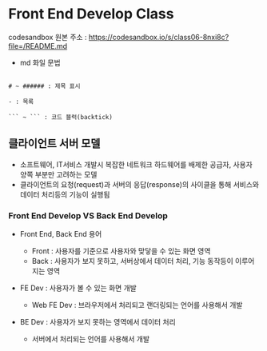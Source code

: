 # Front End Develop Class

codesandbox 원본 주소 : https://codesandbox.io/s/class06-8nxi8c?file=/README.md

- md 화일 문법

```

# ~ ###### : 제목 표시

- : 목록

``` ~ ``` : 코드 블럭(backtick)

```

## 클라이언트 서버 모델

- 소프트웨어, IT서비스 개발시 복잡한 네트워크 하드웨어를 배제한 
  공급자, 사용자 양쪽 부분만 고려하는 모델
- 클라이언트의 요청(request)과 서버의 응답(response)의 사이클을 통해
  서비스와 데이터 처리등의 기능이 실행됨

### Front End Develop VS Back End Develop

- Front End, Back End 용어
  - Front : 사용자를 기준으로 사용자와 맞닿을 수 있는 화면 영역
  - Back : 사용자가 보지 못하고, 서버상에서 데이터 처리, 기능 동작등이 이루어지는 영역

- FE Dev : 사용자가 볼 수 있는 화면 개발
  - Web FE Dev : 브라우저에서 처리되고 랜더링되는 언어를 사용해서 개발

- BE Dev : 사용자가 보지 못하는 영역에서 데이터 처리
  - 서버에서 처리되는 언어를 사용해서 개발